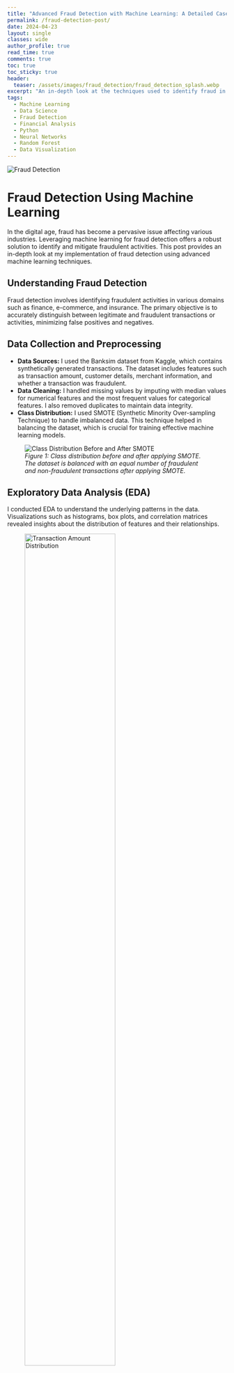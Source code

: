 ```yaml
---
title: "Advanced Fraud Detection with Machine Learning: A Detailed Case Study"
permalink: /fraud-detection-post/
date: 2024-04-23
layout: single
classes: wide
author_profile: true
read_time: true
comments: true
toc: true
toc_sticky: true
header:
  teaser: /assets/images/fraud_detection/fraud_detection_splash.webp
excerpt: "An in-depth look at the techniques used to identify fraud in financial transactions using data science."
tags:
  - Machine Learning
  - Data Science
  - Fraud Detection
  - Financial Analysis
  - Python
  - Neural Networks
  - Random Forest
  - Data Visualization
---
```


![Fraud Detection](/assets/images/fraud_detection/fraud_detection_splash.webp)

# Fraud Detection Using Machine Learning

In the digital age, fraud has become a pervasive issue affecting various industries. Leveraging machine learning for fraud detection offers a robust solution to identify and mitigate fraudulent activities. This post provides an in-depth look at my implementation of fraud detection using advanced machine learning techniques.

## Understanding Fraud Detection

Fraud detection involves identifying fraudulent activities in various domains such as finance, e-commerce, and insurance. The primary objective is to accurately distinguish between legitimate and fraudulent transactions or activities, minimizing false positives and negatives.

## Data Collection and Preprocessing

- **Data Sources:** I used the Banksim dataset from Kaggle, which contains synthetically generated transactions. The dataset includes features such as transaction amount, customer details, merchant information, and whether a transaction was fraudulent.
- **Data Cleaning:** I handled missing values by imputing with median values for numerical features and the most frequent values for categorical features. I also removed duplicates to maintain data integrity.
- **Class Distribution:** I used SMOTE (Synthetic Minority Over-sampling Technique) to handle imbalanced data. This technique helped in balancing the dataset, which is crucial for training effective machine learning models.

<figure>
  <img src="/assets/images/fraud_detection/smote.png" alt="Class Distribution Before and After SMOTE">
  <figcaption style="text-align:left;"><em>Figure 1: Class distribution before and after applying SMOTE. The dataset is balanced with an equal number of fraudulent and non-fraudulent transactions after applying SMOTE.</em></figcaption>
</figure>

## Exploratory Data Analysis (EDA)

I conducted EDA to understand the underlying patterns in the data. Visualizations such as histograms, box plots, and correlation matrices revealed insights about the distribution of features and their relationships.

<figure>
  <img src="/assets/images/fraud_detection/transaction_amount_distribution.png" alt="Transaction Amount Distribution" style="width:70%;">
  <figcaption style="text-align:left;"><em>Figure 2: Transaction Amount Distribution vs. Fraud Status - This box plot compares the distribution of transaction amounts between non-fraudulent (0) and fraudulent (1) transactions.</em></figcaption>
</figure>

The box plot illustrates that fraudulent transactions tend to have higher transaction amounts compared to non-fraudulent ones, which could be a significant indicator in identifying fraud.

<figure>
  <img src="/assets/images/fraud_detection/correlation_matrix_heatmap.png" alt="Correlation Matrix Heatmap" style="width:65%;">
  <figcaption style="text-align:left;"><em>Figure 3: The correlation matrix heatmap visualizes the relationships between various features in the dataset. Strong correlations between certain features can indicate patterns that are useful for fraud detection.</em></figcaption>
</figure>

This analysis highlights that while time factors (step) do not significantly influence transaction amounts or fraud occurrences, the transaction amount is a relevant predictor of fraud, underscoring the importance of monitoring larger transactions more closely in fraud detection efforts.

## Model Selection and Training

- **Supervised Learning Models:** I trained a Random Forest model and a Neural Network model on the dataset. The Random Forest model was particularly effective in capturing the complex patterns associated with fraudulent transactions.
- **Model Training:** I split the data into training (70%) and testing (30%) sets. Cross-validation was used to ensure the models generalize well to unseen data. During training, I monitored metrics such as precision, recall, and F1 score to evaluate model performance.

## Neural Network Tuning

The tuning process for the neural network involved several steps to optimize its performance:

```python
model = Sequential([
    Dense(units=hp.Int('units', min_value=128, max_value=512, step=32), activation='relu', input_shape=(self.input_shape,)),
    Dropout(hp.Float('dropout_rate', min_value=0.1, max_value=0.5, step=0.1)),
    Dense(units=hp.Int('units_2', min_value=64, max_value=256, step=32), activation='relu'),
    Dropout(hp.Float('dropout_rate_2', min_value=0.1, max_value=0.5, step=0.1)),
    Dense(1, activation='sigmoid')
])

model.compile(
    optimizer=Adam(hp.Float('learning_rate', min_value=1e-4, max_value=1e-2, sampling='LOG')),
    loss='binary_crossentropy',
    metrics=[F1Score(), Precision(name='precision'), Recall(name='recall')]
)
```

- **Network Architecture:** I experimented with different architectures, including varying the number of hidden layers and neurons per layer. The final model architecture included three hidden layers with 128, 64, and 32 neurons, respectively.
- **Activation Functions:** I tested various activation functions such as ReLU, tanh, and sigmoid. ReLU provided the best results in terms of convergence speed and performance.
- **Optimization Algorithm:** I evaluated different optimizers, including Adam, SGD, and RMSprop. Adam optimizer yielded the most consistent and efficient training results.
- **Learning Rate:** I performed a grid search over learning rates to find the optimal value. A learning rate of 0.001 was selected based on the model's performance on the validation set.
- **Batch Size and Epochs:** I experimented with different batch sizes and the number of epochs. A batch size of 32 and training for 50 epochs provided a good balance between training time and model performance.
- **Regularization:** Techniques such as dropout and L2 regularization were applied to prevent overfitting. A dropout rate of 0.5 was used in the final model.

## Random Forest Tuning

The tuning process for the Random Forest model included:

```python
param_grid = {
    'n_estimators': randint(100, 300),  # Number of trees in the forest: increases model complexity and accuracy.
    'max_features': ['sqrt', 'log2'],   # Number of features to consider for the best split: helps in reducing overfitting.
    'max_depth': randint(10, 40),       # Maximum depth of each tree: controls overfitting by limiting how deep trees can grow.
    'min_samples_split': randint(2, 10),# Minimum number of samples required to split an internal node: higher numbers reduce model complexity.
    'min_samples_leaf': randint(1, 4),  # Minimum number of samples required at a leaf node: prevents overfitting on very small leaf sizes.
    'bootstrap': [True, False],         # Method for sampling data points (with or without replacement).
    'class_weight': ['balanced', 'balanced_subsample']  # Handling class imbalance.
}

rf_random_search = RandomizedSearchCV(
    estimator=rf,
    param_distributions=param_grid,
    n_iter=20,  # Number of parameter settings sampled.
    cv=3,      # Number of folds in cross-validator.
    scoring=f1_scorer,  # Custom F1 scorer defined earlier to optimize for F1 score.
    verbose=1, # Controls the verbosity: the higher, the more messages about the process.
    random_state=42,
    n_jobs=-1  # Use all available cores to perform the computations.
)
```

- **Number of Estimators:** I experimented with different numbers of trees in the forest, ranging from 100 to 500. The final model used 300 trees based on the performance metrics.
- **Max Depth:** I tested various maximum depths for the trees. A max depth of 20 provided the best balance between model complexity and performance.
- **Min Samples Split:** I varied the minimum number of samples required to split an internal node. A value of 2 was found to be optimal.
- **Min Samples Leaf:** I experimented with the minimum number of samples required to be at a leaf node. A value of 1 was optimal.
- **Bootstrap:** I used bootstrapping to create multiple subsets of the dataset for training, which helps in reducing overfitting and improving model robustness.
- **Hyperparameter Tuning:** I used grid search to find the optimal combination of hyperparameters, which included the number of estimators, max depth, and min samples split.

## Evaluation Metrics

The evaluation of the models was conducted using several key metrics:

- **Precision:** The Neural Network model achieved a precision of 0.87, meaning that 87% of the transactions it identified as fraudulent were actually fraudulent. In contrast, the Random Forest model achieved a precision of 0.63, indicating a higher rate of false positives.
- **Recall:** The Neural Network model achieved a recall of 0.72, meaning that it correctly identified 72% of all actual fraudulent transactions. The Random Forest model had a recall of 0.89, indicating it was better at capturing fraudulent transactions but with more false positives.
- **F1 Score:** The Neural Network model achieved an F1 score of 0.79, providing a balance between precision and recall. The Random Forest model had an F1 score of 0.74.
- **ROC-AUC:** The Neural Network model achieved a ROC-AUC score of 0.97, indicating excellent performance in distinguishing between fraudulent and non-fraudulent transactions. The Random Forest model achieved a perfect ROC-AUC score of 1.00.

<figure>
  <img src="/assets/images/fraud_detection/model_performance.png" alt="Performance Comparison">
  <figcaption style="text-align:left;"><em>Figure 4: Performance comparison between Neural Network and Random Forest models, showing scores for precision, recall, F1 score, and ROC-AUC.</em></figcaption>
</figure>

The Random Forest model performs better in terms of recall, indicating it is more effective at identifying a higher number of fraud cases, even if it means catching some false positives.

## Additional Evaluation Visualizations

- **Precision-Recall Curve:** This curve helps in understanding the trade-off between precision and recall for different threshold settings of the model.

<figure>
  <img src="/assets/images/fraud_detection/precision_recall_curve.png" alt="Precision-Recall Curve" style="width:70%;">
  <figcaption style="text-align:left;"><em>Figure 5: Precision-Recall Curve illustrating the balance between precision and recall.</em></figcaption>
</figure>

In the context of fraud detection, where both high precision and high recall are crucial, the neural network model performs slightly better than the random forest model. This means that the neural network is more effective in correctly identifying fraudulent transactions while minimizing false positives. However, both models demonstrate strong performance and can be considered effective for fraud detection tasks.

- **Cumulative Gain Curve:** This curve shows the cumulative gain for the model, indicating the effectiveness of the model in identifying fraudulent transactions early.

<figure>
  <img src="/assets/images/fraud_detection/cumulative_gain_curve.png" alt="Cumulative Gain Curve">
  <figcaption style="text-align:left;"><em>Figure 6: Cumulative Gain Curve showing the effectiveness of the model in identifying fraud.</em></figcaption>
</figure>

The Cumulative Gains Curves for both models affirm their value in fraud detection systems. They optimize the process by ensuring that the majority of fraudulent transactions are identified quickly, enabling organizations to allocate resources more efficiently and respond more swiftly to potential threats. This capability is essential for maintaining financial security and consumer trust in high-risk environments.

## Implementation Steps

- **Data Loading:** I imported the dataset and performed initial data checks using Python libraries like pandas.
- **Data Preprocessing:** I applied data cleaning techniques, including handling missing values and normalizing data.
- **Model Training:** I trained the Random Forest and Neural Network models and fine-tuned hyperparameters using grid search.

## Visualization and Results

- **Feature Importance:** I plotted the feature importance from the Random Forest model to identify the most influential variables. Features with higher importance scores have a greater impact on the model's predictions.

<figure>
  <img src="/assets/images/fraud_detection/feature_importance.png" alt="Feature Importance from Random Forest Model">
  <figcaption style="text-align:left;"><em>Figure 7: The feature importance plot from the Random Forest model highlights the most important features used for predicting fraudulent transactions. This helps in understanding which variables are most critical for detection.</em></figcaption>
</figure>

The prominence of 'amount', 'category', and 'merchant' underscores their importance in any fraud detection system. Understanding these key drivers can help in developing more targeted fraud prevention strategies, focusing on the most indicative signs of fraudulent activity.

## Business Recommendations

### Prioritize High-Impact Features

- **Transaction Amount:** Implement automated monitoring systems to flag transactions that exceed predefined thresholds based on historical data and typical customer behavior. This can help in quickly identifying and scrutinizing potentially fraudulent large transactions.
- **Transaction Category and Merchant Analysis:** Develop specialized monitoring rules for categories and merchants identified as higher risk. This could involve more frequent reviews, tighter transaction controls, or automated alerts when transactions in these categories or with these merchants occur.

### Leverage Early Detection

- **Focus on Early Detection in Transaction Monitoring:** Utilize the capability of models to detect fraud early in the transaction process. By setting up systems to prioritize reviews of alerts generated from the most predictive features early, resources can be allocated more effectively, enhancing the speed and accuracy of fraud detection efforts.

### Enhance Customer Engagement and Education

- **Customer Notifications:** Implement real-time notification systems to alert customers of suspicious activities immediately. This not only helps in quick fraud mitigation but also engages customers in securing their transactions.
- **Educational Campaigns:** Run periodic customer education campaigns about common fraud scenarios and safe transaction practices, particularly focusing on the most vulnerable transaction categories and merchants.

## Reflecting on the Journey

### Overcoming Challenges and Personal Growth

This project was more than just a technical task; it was a journey of personal and professional growth. The challenges faced, from understanding complex fraud patterns to balancing technical and business insights, have been integral to my development. They pushed me to refine my data processing and analysis skills, emphasizing the importance of adaptability and continuous learning in the dynamic field of data science.

### Project Impact and Future Directions

Completing this fraud detection project independently marks a notable milestone in my data science journey. It has not only demonstrated my ability to address complex business challenges with rigorous predictive modeling and thorough data analysis but also sharpened my skills in model evaluation and data-driven decision-making. This experience underlines my capability to derive meaningful insights from intricate data scenarios.

Looking ahead, I am excited to delve deeper into advanced modeling techniques and to work with broader datasets. My commitment to embracing cutting-edge methodologies, like deep learning, highlights my potential as a valuable contributor in data-focused roles. This project has been a testament to my innovative problem-solving and strategic analytical skills, positioning me for future opportunities where I can drive impactful business solutions.

## Conclusion

Implementing machine learning for fraud detection significantly enhances the ability to detect and prevent fraudulent activities. By applying these models and techniques, organizations can build robust fraud detection systems that adapt to new challenges and effectively protect their assets.

## Discover the Full Story

To explore the full analysis with all executed code, outputs, and visualizations, see [the complete notebook on NBViewer](https://nbviewer.org/github/timothyrobbinscpa/fraud_analysis/blob/master/src/fraud_detection_FINAL_FINAL_documented.ipynb?flush_cache=true).